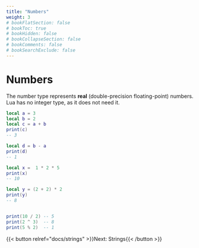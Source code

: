 ```yaml
---
title: "Numbers"
weight: 3
# bookFlatSection: false
# bookToc: true
# bookHidden: false
# bookCollapseSection: false
# bookComments: false
# bookSearchExclude: false
---
```


# Numbers

The number type represents **real** (double-precision floating-point) numbers.
Lua has no integer type, as it does not need it.

```lua
local a = 3
local b = 2
local c = a + b
print(c)
-- 3

local d = b - a
print(d)
-- 1

local x =  1 * 2 * 5
print(x)
-- 10

local y = (2 + 2) * 2
print(y)
-- 8


print(10 / 2) -- 5
print(2 ^ 3)  -- 8
print(5 % 2)  -- 1
```

{{< button relref="docs/strings"  >}}Next: Strings{{< /button >}}
